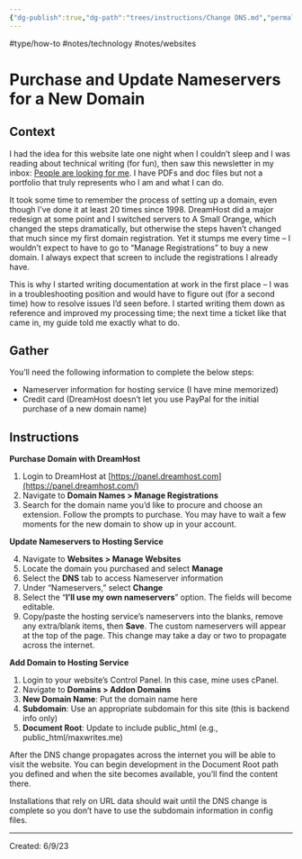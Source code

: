 ```yaml
---
{"dg-publish":true,"dg-path":"trees/instructions/Change DNS.md","permalink":"/trees/instructions/change-dns/","created":"2024-12-14T14:09:54.808-05:00","updated":"2025-03-18T20:16:06.926-04:00"}
---
```


#type/how-to #notes/technology #notes/websites 
# Purchase and Update Nameservers for a New Domain 

## Context

I had the idea for this website late one night when I couldn’t sleep and I was reading about technical writing (for fun), then saw this newsletter in my inbox: [People are looking for me](https://open.substack.com/pub/brassringdaily/p/people-are-looking-for-you). I have PDFs and doc files but not a portfolio that truly represents who I am and what I can do.

It took some time to remember the process of setting up a domain, even though I’ve done it at least 20 times since 1998. DreamHost did a major redesign at some point and I switched servers to A Small Orange, which changed the steps dramatically, but otherwise the steps haven’t changed that much since my first domain registration. Yet it stumps me every time – I wouldn’t expect to have to go to “Manage Registrations” to buy a new domain. I always expect that screen to include the registrations I already have.

This is why I started writing documentation at work in the first place – I was in a troubleshooting position and would have to figure out (for a second time) how to resolve issues I’d seen before. I started writing them down as reference and improved my processing time; the next time a ticket like that came in, my guide told me exactly what to do.

## Gather

You’ll need the following information to complete the below steps:

- Nameserver information for hosting service (I have mine memorized)
- Credit card (DreamHost doesn’t let you use PayPal for the initial purchase of a new domain name)

## Instructions

**Purchase Domain with DreamHost**

1. Login to DreamHost at [https://panel.dreamhost.com](https://panel.dreamhost.com/)
2. Navigate to **Domain Names > Manage Registrations**
3. Search for the domain name you’d like to procure and choose an extension. Follow the prompts to purchase. You may have to wait a few moments for the new domain to show up in your account.

**Update Nameservers to Hosting Service**

4. Navigate to **Websites > Manage Websites**
5. Locate the domain you purchased and select **Manage**
6. Select the **DNS** tab to access Nameserver information
7. Under “Nameservers,” select **Change**
8. Select the “**I’ll use my own nameservers**” option. The fields will become editable.
9. Copy/paste the hosting service’s nameservers into the blanks, remove any extra/blank items, then **Save**. The custom nameservers will appear at the top of the page. This change may take a day or two to propagate across the internet.

**Add Domain to Hosting Service**

1. Login to your website’s Control Panel. In this case, mine uses cPanel.
2. Navigate to **Domains > Addon Domains**
3. **New Domain Name**: Put the domain name here
4. **Subdomain**: Use an appropriate subdomain for this site (this is backend info only)
5. **Document Root**: Update to include public_html (e.g., public_html/maxwrites.me)

After the DNS change propagates across the internet you will be able to visit the website. You can begin development in the Document Root path you defined and when the site becomes available, you’ll find the content there.

Installations that rely on URL data should wait until the DNS change is complete so you don’t have to use the subdomain information in config files.

---
Created: 6/9/23